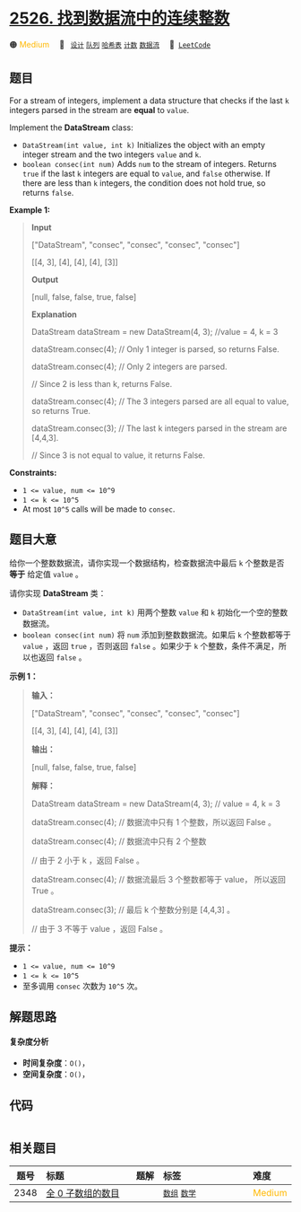 # [2526. 找到数据流中的连续整数](https://leetcode.com/problems/find-consecutive-integers-from-a-data-stream)

🟠 <font color=#ffb800>Medium</font>&emsp; 🔖&ensp; [`设计`](/tag/design.md) [`队列`](/tag/queue.md) [`哈希表`](/tag/hash-table.md) [`计数`](/tag/counting.md) [`数据流`](/tag/data-stream.md)&emsp; 🔗&ensp;[`LeetCode`](https://leetcode.com/problems/find-consecutive-integers-from-a-data-stream)

## 题目

For a stream of integers, implement a data structure that checks if the last
`k` integers parsed in the stream are **equal** to `value`.

Implement the **DataStream** class:

  * `DataStream(int value, int k)` Initializes the object with an empty integer stream and the two integers `value` and `k`.
  * `boolean consec(int num)` Adds `num` to the stream of integers. Returns `true` if the last `k` integers are equal to `value`, and `false` otherwise. If there are less than `k` integers, the condition does not hold true, so returns `false`.



**Example 1:**

> 
> 
> 
> 
> 
> **Input**
> 
> ["DataStream", "consec", "consec", "consec", "consec"]
> 
> [[4, 3], [4], [4], [4], [3]]
> 
> **Output**
> 
> [null, false, false, true, false]
> 
> 
> 
> **Explanation**
> 
> DataStream dataStream = new DataStream(4, 3); //value = 4, k = 3 
> 
> dataStream.consec(4); // Only 1 integer is parsed, so returns False. 
> 
> dataStream.consec(4); // Only 2 integers are parsed.
> 
> > 
> > 
> > 
> > 
> > 
>   // Since 2 is less than k, returns False. 
> 
> dataStream.consec(4); // The 3 integers parsed are all equal to value, so returns True. 
> 
> dataStream.consec(3); // The last k integers parsed in the stream are [4,4,3].
> 
> > 
> > 
> > 
> > 
> > 
>   // Since 3 is not equal to value, it returns False.

**Constraints:**

  * `1 <= value, num <= 10^9`
  * `1 <= k <= 10^5`
  * At most `10^5` calls will be made to `consec`.


## 题目大意

给你一个整数数据流，请你实现一个数据结构，检查数据流中最后 `k` 个整数是否 **等于** 给定值 `value` 。

请你实现 **DataStream**  类：

  * `DataStream(int value, int k)` 用两个整数 `value` 和 `k` 初始化一个空的整数数据流。
  * `boolean consec(int num)` 将 `num` 添加到整数数据流。如果后 `k` 个整数都等于 `value` ，返回 `true` ，否则返回 `false` 。如果少于 `k` 个整数，条件不满足，所以也返回 `false` 。



**示例 1：**

> 
> 
> 
> 
> 
> **输入：**
> 
> ["DataStream", "consec", "consec", "consec", "consec"]
> 
> [[4, 3], [4], [4], [4], [3]]
> 
> **输出：**
> 
> [null, false, false, true, false]
> 
> 
> 
> **解释：**
> 
> DataStream dataStream = new DataStream(4, 3); // value = 4, k = 3 
> 
> dataStream.consec(4); // 数据流中只有 1 个整数，所以返回 False 。
> 
> dataStream.consec(4); // 数据流中只有 2 个整数
> 
> > 
> > 
> > 
> > 
> > 
>   // 由于 2 小于 k ，返回 False 。
> 
> dataStream.consec(4); // 数据流最后 3 个整数都等于 value， 所以返回 True 。
> 
> dataStream.consec(3); // 最后 k 个整数分别是 [4,4,3] 。
> 
> > 
> > 
> > 
> > 
> > 
>   // 由于 3 不等于 value ，返回 False 。
> 
> 



**提示：**

  * `1 <= value, num <= 10^9`
  * `1 <= k <= 10^5`
  * 至多调用 `consec` 次数为 `10^5` 次。


## 解题思路

#### 复杂度分析

- **时间复杂度**：`O()`，
- **空间复杂度**：`O()`，

## 代码

```javascript

```

## 相关题目

<!-- prettier-ignore -->
| 题号 | 标题 | 题解 | 标签 | 难度 |
| :------: | :------ | :------: | :------ | :------ |
| 2348 | [全 0 子数组的数目](https://leetcode.com/problems/number-of-zero-filled-subarrays) |  |  [`数组`](/tag/array.md) [`数学`](/tag/math.md) | <font color=#ffb800>Medium</font> |

<style>
.blue {
    background-color: #096dd9;
    padding: 0.25rem 0.5rem;
    margin: 0;
    font-size: 0.85em;
    border-radius: 3px;
    color: white;
    font-weight: 500;
}
table th:first-of-type { width: 10%; }
table th:nth-of-type(2) { width: 35%; }
table th:nth-of-type(3) { width: 10%; }
table th:nth-of-type(4) { width: 35%; }
table th:nth-of-type(5) { width: 10%; }
</style>
